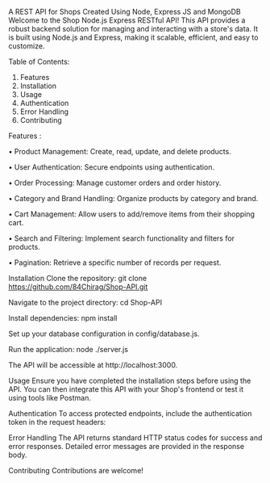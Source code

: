 
A REST API for Shops Created Using Node, Express JS and MongoDB
Welcome to the Shop Node.js Express RESTful API! This API provides a robust backend solution for managing and interacting with a store's data. It is built using Node.js and Express, making it scalable, efficient, and easy to customize.

Table of Contents:
1. Features
2. Installation
3. Usage
4. Authentication
5. Error Handling
6. Contributing

Features : 

  • Product Management: Create, read, update, and delete products.

  • User Authentication: Secure endpoints using authentication.

  • Order Processing: Manage customer orders and order history.

  • Category and Brand Handling: Organize products by category and brand.

  • Cart Management: Allow users to add/remove items from their shopping cart.

  • Search and Filtering: Implement search functionality and filters for products.

  • Pagination: Retrieve a specific number of records per request.


Installation
Clone the repository:
git clone https://github.com/84Chirag/Shop-API.git

Navigate to the project directory:
cd Shop-API

Install dependencies:
npm install

Set up your database configuration in config/database.js.

Run the application:
node ./server.js

The API will be accessible at http://localhost:3000.

Usage
Ensure you have completed the installation steps before using the API. You can then integrate this API with your Shop's frontend or test it using tools like Postman.

Authentication
To access protected endpoints, include the authentication token in the request headers:

Error Handling
The API returns standard HTTP status codes for success and error responses. Detailed error messages are provided in the response body.

Contributing
Contributions are welcome!

